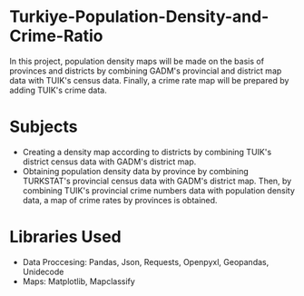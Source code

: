 # Turkiye-Population-Density-and-Crime-Ratio

In this project, population density maps will be made on the basis of provinces and districts by combining GADM's provincial and district map data with TUIK's census data. Finally, a crime rate map will be prepared by adding TUIK's crime data.

# Subjects

- Creating a density map according to districts by combining TUIK's district census data with GADM's district map.
- Obtaining population density data by province by combining TURKSTAT's provincial census data with GADM's district map. Then, by combining TUIK's provincial crime numbers data with population density data, a map of crime rates by provinces is obtained.

# Libraries Used

- Data Proccesing: Pandas, Json, Requests, Openpyxl, Geopandas, Unidecode
- Maps: Matplotlib, Mapclassify
